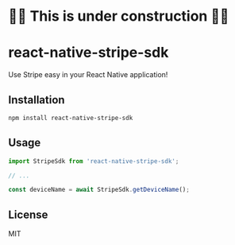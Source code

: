 # 👷‍♀️ This is under construction 👷‍♂️

# react-native-stripe-sdk

Use Stripe easy in your React Native application!

## Installation

```sh
npm install react-native-stripe-sdk
```

## Usage

```js
import StripeSdk from 'react-native-stripe-sdk';

// ...

const deviceName = await StripeSdk.getDeviceName();
```

## License

MIT
